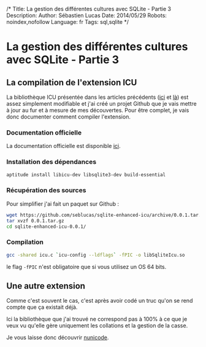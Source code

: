 /*
Title: La gestion des différentes cultures avec SQLite - Partie 3
Description: 
Author: Sébastien Lucas
Date: 2014/05/29
Robots: noindex,nofollow
Language: fr
Tags: sql,sqlite
*/
# La gestion des différentes cultures avec SQLite - Partie 3

## La compilation de l'extension ICU

La bibliothèque ICU présentée dans les articles précédents ([ici](/blog/sqlite-icu-extension-1) et [là](/blog/sqlite-icu-extension-2)) est assez simplement modifiable et j'ai créé un projet Github que je vais mettre à jour au fur et à mesure de mes découvertes. Pour être complet, je vais donc documenter comment compiler l'extension.

### Documentation officielle

La documentation officielle est disponible [ici](https://github.com/seblucas/sqlite-enhanced-icu/blob/master/README.txt).

### Installation des dépendances

```bash
aptitude install libicu-dev libsqlite3-dev build-essential
```

### Récupération des sources

Pour simplifier j'ai fait un paquet sur Github :

```bash
wget https://github.com/seblucas/sqlite-enhanced-icu/archive/0.0.1.tar.gz
tar xvzf 0.0.1.tar.gz
cd sqlite-enhanced-icu-0.0.1/
```

### Compilation

```bash
gcc -shared icu.c `icu-config --ldflags` -fPIC -o libSqliteIcu.so
```

le flag `-fPIC` n'est obligatoire que si vous utilisez un OS 64 bits.

## Une autre extension

Comme c'est souvent le cas, c'est après avoir codé un truc qu'on se rend compte que ça existait déjà.

Ici la bibliothèque que j'ai trouvé ne correspond pas à 100% à ce que je veux vu qu'elle gère uniquement les collations et la gestion de la casse.

Je vous laisse donc découvrir [nunicode](https://bitbucket.org/alekseyt/nunicode).